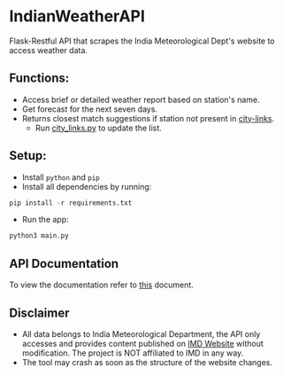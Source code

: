 # IndianWeatherAPI

Flask-Restful API that scrapes the India Meteorological Dept's website to access weather data.

## Functions:

- Access brief or detailed weather report based on station's name.
- Get forecast for the next seven days.
- Returns closest match suggestions if station not present in [city-links](./utils/city_links.json).
    - Run [city_links.py](./utils/city_links.py) to update the list.

## Setup:

- Install ```python``` and ```pip```
- Install all dependencies by running:
```python
pip install -r requirements.txt
```
- Run the app:
```python
python3 main.py
```

## API Documentation

To view the documentation refer to [this](api.yaml) document.

## Disclaimer

- All data belongs to India Meteorological Department, the API only accesses and provides content published on [IMD Website](https://city.imd.gov.in/citywx/localwx.php) without modification. The project is NOT affiliated to IMD in any way.
- The tool may crash as soon as the structure of the website changes.

